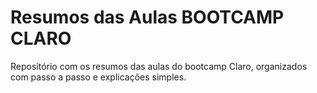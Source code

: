 
# Resumos das Aulas BOOTCAMP CLARO

Repositório com os resumos das aulas do bootcamp Claro, organizados com passo a passo e explicações simples.